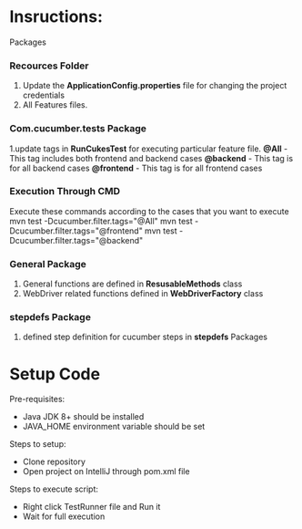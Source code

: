 # Insructions:

Packages

### Recources Folder
1. Update the **ApplicationConfig.properties** file for changing the project credentials
2. All Features files.

### Com.cucumber.tests Package
1.update tags in **RunCukesTest** for executing particular feature file.
**@All** - This tag includes both frontend and backend cases
**@backend** - This tag is for all backend cases
**@frontend** - This tag is for all frontend cases

### Execution Through CMD ###
Execute these commands according to the cases that you want to execute
mvn test -Dcucumber.filter.tags="@All"
mvn test -Dcucumber.filter.tags="@frontend"
mvn test -Dcucumber.filter.tags="@backend"

### General Package
1. General functions are defined in **ResusableMethods** class
2. WebDriver related functions defined in **WebDriverFactory** class

### stepdefs Package
1. defined step definition for cucumber steps in **stepdefs** Packages

# Setup Code

Pre-requisites:
- Java JDK 8+ should be installed
- JAVA_HOME environment variable should be set

Steps to setup:
- Clone repository
- Open project on IntelliJ through pom.xml file

Steps to execute script:
- Right click TestRunner file and Run it
- Wait for full execution


